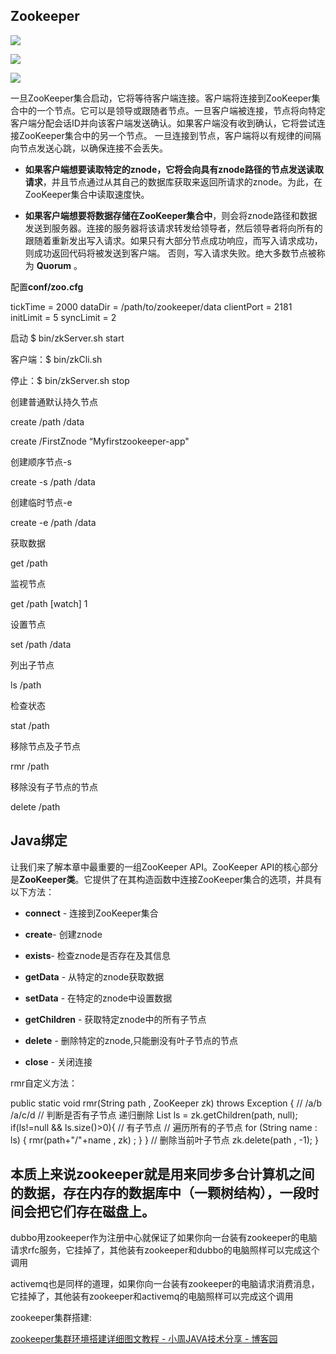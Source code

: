 ## Zookeeper

![](C:\Users\fengying\AppData\Roaming\marktext\images\2022-06-28-10-34-28-image.png)

![](C:\Users\fengying\AppData\Roaming\marktext\images\2022-06-28-10-34-51-image.png)

![](C:\Users\fengying\AppData\Roaming\marktext\images\2022-06-28-10-35-18-image.png)

一旦ZooKeeper集合启动，它将等待客户端连接。客户端将连接到ZooKeeper集合中的一个节点。它可以是领导或跟随者节点。一旦客户端被连接，节点将向特定客户端分配会话ID并向该客户端发送确认。如果客户端没有收到确认，它将尝试连接ZooKeeper集合中的另一个节点。 一旦连接到节点，客户端将以有规律的间隔向节点发送心跳，以确保连接不会丢失。

- **如果客户端想要读取特定的znode，**它将会向具有znode路径的节点发送**读取请求**，并且节点通过从其自己的数据库获取来返回所请求的znode。为此，在ZooKeeper集合中读取速度快。

- **如果客户端想要将数据存储在ZooKeeper集合中**，则会将znode路径和数据发送到服务器。连接的服务器将该请求转发给领导者，然后领导者将向所有的跟随着重新发出写入请求。如果只有大部分节点成功响应，而写入请求成功，则成功返回代码将被发送到客户端。 否则，写入请求失败。绝大多数节点被称为 **Quorum** 。

配置**conf/zoo.cfg**

tickTime = 2000
dataDir = /path/to/zookeeper/data
clientPort = 2181
initLimit = 5
syncLimit = 2

启动 $ bin/zkServer.sh start

客户端：$ bin/zkCli.sh

停止：$ bin/zkServer.sh stop

创建普通默认持久节点

create /path /data  

create /FirstZnode “Myfirstzookeeper-app"

创建顺序节点-s

create -s /path /data

创建临时节点-e

create -e /path /data

获取数据

get /path

监视节点

get /path [watch] 1

设置节点

set /path /data

列出子节点

ls /path

检查状态

stat /path

移除节点及子节点

rmr /path

移除没有子节点的节点

delete /path

## Java绑定

让我们来了解本章中最重要的一组ZooKeeper API。ZooKeeper API的核心部分是**ZooKeeper类**。它提供了在其构造函数中连接ZooKeeper集合的选项，并具有以下方法：

- **connect** - 连接到ZooKeeper集合

- ****create****- 创建znode

- ****exists****- 检查znode是否存在及其信息

- **getData** - 从特定的znode获取数据

- **setData** - 在特定的znode中设置数据

- **getChildren** - 获取特定znode中的所有子节点

- **delete** - 删除特定的znode,只能删没有叶子节点的节点

- ****close**** - 关闭连接

rmr自定义方法：

public  static  void  rmr(String  path , ZooKeeper zk) throws Exception {
        //  /a/b   /a/c/d
        // 判断是否有子节点   递归删除
        List<String> ls = zk.getChildren(path, null);
        if(ls!=null && ls.size()>0){ // 有子节点
            // 遍历所有的子节点
            for (String name : ls) {
                rmr(path+"/"+name , zk) ;
            }
        }
        // 删除当前叶子节点
        zk.delete(path , -1);
    }

## 本质上来说zookeeper就是用来同步多台计算机之间的数据，存在内存的数据库中（一颗树结构），一段时间会把它们存在磁盘上。

dubbo用zookeeper作为注册中心就保证了如果你向一台装有zookeeper的电脑请求rfc服务，它挂掉了，其他装有zookeeper和dubbo的电脑照样可以完成这个调用

activemq也是同样的道理，如果你向一台装有zookeeper的电脑请求消费消息，它挂掉了，其他装有zookeeper和activemq的电脑照样可以完成这个调用

zookeeper集群搭建:

[zookeeper集群环境搭建详细图文教程 - 小周JAVA技术分享 - 博客园](https://www.cnblogs.com/zhoubang521/p/8178997.html)
